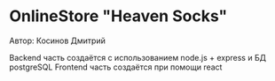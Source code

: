 # OnlineStore "Heaven Socks"
Автор: Косинов Дмитрий

Backend часть создаётся с использованием node.js + express и БД postgreSQL
Frontend часть создаётся при помощи react
